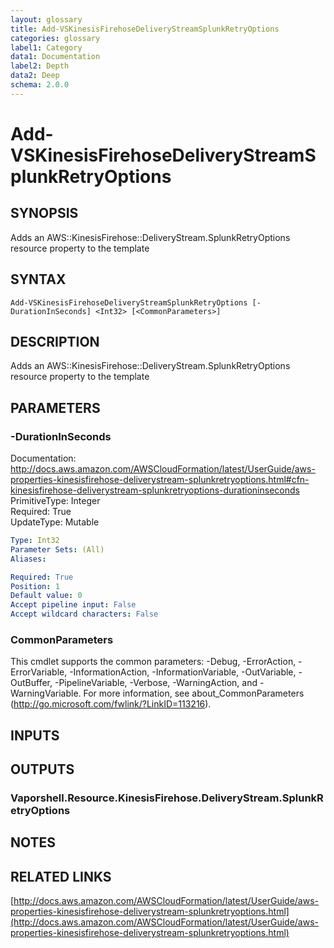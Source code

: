 ```yaml
---
layout: glossary
title: Add-VSKinesisFirehoseDeliveryStreamSplunkRetryOptions
categories: glossary
label1: Category
data1: Documentation
label2: Depth
data2: Deep
schema: 2.0.0
---
```


# Add-VSKinesisFirehoseDeliveryStreamSplunkRetryOptions

## SYNOPSIS
Adds an AWS::KinesisFirehose::DeliveryStream.SplunkRetryOptions resource property to the template

## SYNTAX

```
Add-VSKinesisFirehoseDeliveryStreamSplunkRetryOptions [-DurationInSeconds] <Int32> [<CommonParameters>]
```

## DESCRIPTION
Adds an AWS::KinesisFirehose::DeliveryStream.SplunkRetryOptions resource property to the template

## PARAMETERS

### -DurationInSeconds
Documentation: http://docs.aws.amazon.com/AWSCloudFormation/latest/UserGuide/aws-properties-kinesisfirehose-deliverystream-splunkretryoptions.html#cfn-kinesisfirehose-deliverystream-splunkretryoptions-durationinseconds    
PrimitiveType: Integer    
Required: True    
UpdateType: Mutable

```yaml
Type: Int32
Parameter Sets: (All)
Aliases:

Required: True
Position: 1
Default value: 0
Accept pipeline input: False
Accept wildcard characters: False
```

### CommonParameters
This cmdlet supports the common parameters: -Debug, -ErrorAction, -ErrorVariable, -InformationAction, -InformationVariable, -OutVariable, -OutBuffer, -PipelineVariable, -Verbose, -WarningAction, and -WarningVariable.
For more information, see about_CommonParameters (http://go.microsoft.com/fwlink/?LinkID=113216).

## INPUTS

## OUTPUTS

### Vaporshell.Resource.KinesisFirehose.DeliveryStream.SplunkRetryOptions

## NOTES

## RELATED LINKS

[http://docs.aws.amazon.com/AWSCloudFormation/latest/UserGuide/aws-properties-kinesisfirehose-deliverystream-splunkretryoptions.html](http://docs.aws.amazon.com/AWSCloudFormation/latest/UserGuide/aws-properties-kinesisfirehose-deliverystream-splunkretryoptions.html)

